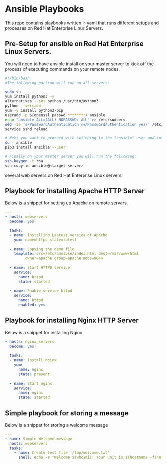 # Ansible Playbooks
This repo contains playbooks written in yaml that runs different setups and processes on Red Hat Enterprise Linux Servers. 

## Pre-Setup for ansible on Red Hat Enterprise Linux Servers. 
You will need to have ansible install on your master server to kick off the process of executing commands on your remote nodes. 
```sh
#!/bin/bash
#The following portion will run on all servers:

sudo su - 
yum install python3 -y
alternatives --set python /usr/bin/python3
python --version
yum -y install python3-pip
useradd -p $(openssl passwd ********) ansible 
echo "ansible ALL=(ALL) NOPASSWD: ALL" >> /etc/sudoers
sed -ie 's/PasswordAuthentication no/PasswordAuthentication yes/' /etc/ssh/sshd_config
service sshd reload

# Next you want to proceed with switching to the "ansible" user and installing ansible. 
su - ansible 
pip3 install ansible --user

# Finally on your master server you will run the following:
ssh-keygen -t rsa
ssh-copy-id ansible@<target-server>

```


several web servers on Red Hat Enterprise Linux servers. 

## Playbook for installing Apache HTTP Server
Below is a snippet for setting up Apache on remote servers. 

```yml
---
- hosts: webservers
  become: yes

  tasks:
  - name: Installing Lastest version of Apache
    yum: name=httpd state=latest
    
  - name: Copying the demo file
    template: src=/etc/ansible/index.html dest=/var/www/html 
         owner=apache group=apache mode=0644
  
  - name: Start HTTPD service 
    service:
      name: httpd 
      state: started 
  
  - name: Enable service httpd
    service: 
      name: httpd 
      enabled: yes 
```

## Playbook for installing Nginx HTTP Server
Below is a snippet for installing Nginx

```yml
- hosts: nginx_servers
  become: yes
  
  tasks:   
  - name: Install nginx  
    yum: 
      name: nginx
      state: present
       
  - name: Start nginx  
    service:
      name: nginx 
      state: started 
```

## Simple playbook for storing a message
Below is a snippet for storing a welcome message
```yml
---
- name: Simple Welcome message 
  hosts: webservers
  tasks:
    - name: Create test file '/tmp/welcome.txt'
      shell: echo -e "Welcome $(whoami)! Your unit is $(hostname -f)\n" >> /tmp/welcome.txt
```
